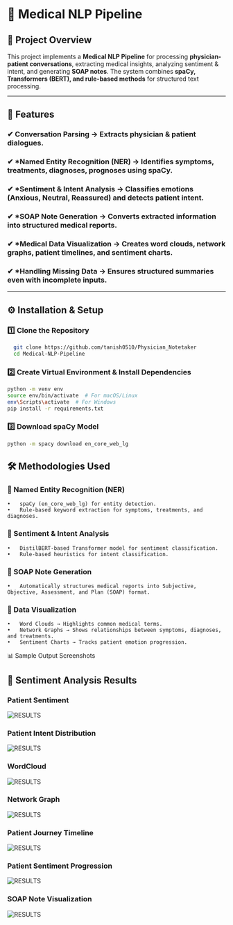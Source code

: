 # 🏥 Medical NLP Pipeline  

## 📌 Project Overview  
This project implements a **Medical NLP Pipeline** for processing **physician-patient conversations**, extracting medical insights, analyzing sentiment & intent, and generating **SOAP notes**. The system combines **spaCy, Transformers (BERT), and rule-based methods** for structured text processing.  

---

## 🚀 Features  
### ✔ Conversation Parsing → Extracts physician & patient dialogues.  
### ✔ *Named Entity Recognition (NER) → Identifies **symptoms, treatments, diagnoses, prognoses** using spaCy.  
### ✔ *Sentiment & Intent Analysis → Classifies **emotions (Anxious, Neutral, Reassured)** and detects **patient intent**.  
### ✔ *SOAP Note Generation → Converts extracted information into **structured medical reports**.  
### ✔ *Medical Data Visualization → Creates **word clouds, network graphs, patient timelines, and sentiment charts**.  
### ✔ *Handling Missing Data → Ensures **structured summaries** even with incomplete inputs.  
---
## ⚙️ Installation & Setup  
### **1️⃣ Clone the Repository**  
```bash
  git clone https://github.com/tanish0510/Physician_Notetaker
  cd Medical-NLP-Pipeline
```

### **2️⃣ Create Virtual Environment & Install Dependencies**
```bash
python -m venv env  
source env/bin/activate  # For macOS/Linux  
env\Scripts\activate  # For Windows  
pip install -r requirements.txt
```

### **3️⃣ Download spaCy Model**
```bash
python -m spacy download en_core_web_lg
```
## 🛠️ Methodologies Used

### 🔹 Named Entity Recognition (NER)
	•	spaCy (en_core_web_lg) for entity detection.
	•	Rule-based keyword extraction for symptoms, treatments, and diagnoses.

### 🔹 Sentiment & Intent Analysis
	•	DistilBERT-based Transformer model for sentiment classification.
	•	Rule-based heuristics for intent classification.

### 🔹 SOAP Note Generation
	•	Automatically structures medical reports into Subjective, Objective, Assessment, and Plan (SOAP) format.

### 🔹 Data Visualization
	•	Word Clouds → Highlights common medical terms.
	•	Network Graphs → Shows relationships between symptoms, diagnoses, and treatments.
	•	Sentiment Charts → Tracks patient emotion progression.
📊 Sample Output Screenshots

## 🔹 Sentiment Analysis Results
### Patient Sentiment
![RESULTS](https://github.com/tanish0510/Physician_Notetaker/blob/main/snaps/Screenshot%202025-03-11%20at%2012.06.52%E2%80%AFAM.png)

### Patient Intent Distribution
![RESULTS](https://github.com/tanish0510/Physician_Notetaker/blob/main/snaps/Screenshot%202025-03-11%20at%2012.06.57%E2%80%AFAM.png])

### WordCloud
![RESULTS](https://github.com/tanish0510/Physician_Notetaker/blob/main/snaps/Screenshot%202025-03-11%20at%2012.07.49%E2%80%AFAM.png)

### Network Graph
![RESULTS](https://github.com/tanish0510/Physician_Notetaker/blob/main/snaps/Screenshot%202025-03-11%20at%2012.08.01%E2%80%AFAM.png)

### Patient Journey Timeline
![RESULTS](https://github.com/tanish0510/Physician_Notetaker/blob/main/snaps/Screenshot%202025-03-11%20at%2012.08.10%E2%80%AFAM.png)

### Patient Sentiment Progression
![RESULTS](https://github.com/tanish0510/Physician_Notetaker/blob/main/snaps/Screenshot%202025-03-11%20at%2012.08.29%E2%80%AFAM.png)

### SOAP Note Visualization
![RESULTS](https://github.com/tanish0510/Physician_Notetaker/blob/main/snaps/Screenshot%202025-03-11%20at%2012.08.21%E2%80%AFAM.png)
